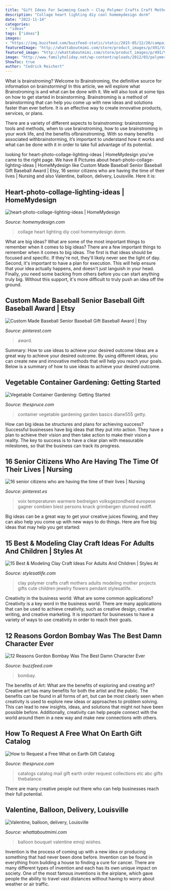 ```yaml
---
title: "Gift Ideas For Swimming Coach ~ Clay Polymer Crafts Craft Mothers Adults Modeling Mother Projects Gifts Cute Children Jewelry Flowers Pendant Stylesatlife"
description: "Collage heart lighting diy cool homemydesign dorm"
date: "2022-11-14"
categories:
- "ideas"
tags: ["ideas"]
images:
- "https://img.buzzfeed.com/buzzfeed-static/static/2015-05/12/20/campaign_images/webdr13/12-reasons-gordon-bombay-was-the-best-damn-charac-2-3454-1431476708-2_dblbig.jpg"
featuredImage: "http://whattaboutmimi.com/store/product_images/p/491/Valentine_Balloon_Bouquet_Emoji__92623_zoom.jpg"
featured_image: "http://whattaboutmimi.com/store/product_images/p/491/Valentine_Balloon_Bouquet_Emoji__92623_zoom.jpg"
image: "http://www.familyholiday.net/wp-content/uploads/2012/03/polymer-clay-crafts-for-mothers-day-_10.jpg"
ShowToc: true
author: "Cedrick Reichert"
---
```



What is brainstroming?
Welcome to Brainstroming, the definitive source for information on brainstorming! In this article, we will explore what Brainstroming is and what can be done with it. We will also look at some tips on how to get started in brainstorming.
Brainstroming is a method of brainstorming that can help you come up with new ideas and solutions faster than ever before. It is an effective way to create innovative products, services, or plans.

There are a variety of different aspects to brainstroming: brainstorming tools and methods, when to use brainstroming, how to use brainstroming in your work life, and the benefits ofbrainstroming. With so many benefits associated withbrainstorming, it’s important to understand how it works and what can be done with it in order to take full advantage of its potential.

	

		
looking for heart-photo-collage-lighting-ideas | HomeMydesign you've came to the right page. We have 8 Pictures about heart-photo-collage-lighting-ideas | HomeMydesign like Custom Made Baseball Senior Baseball Gift Baseball Award | Etsy, 16 senior citizens who are having the time of their lives | Nursing and also Valentine, balloon, delivery, Louisville. Here it is:
		
    
## Heart-photo-collage-lighting-ideas | HomeMydesign

<img loading=lazy src="https://homemydesign.com/wp-content/uploads/2016/04/heart-photo-collage-lighting-ideas.jpg" onerror="this.onerror=null;this.src='https://tse4.mm.bing.net/th?id=OIP.vSbvZE1IuBuC2vJlklFS7QHaHa&amp;pid=15.1';" alt="heart-photo-collage-lighting-ideas | HomeMydesign">

_Source: homemydesign.com_

>collage heart lighting diy cool homemydesign dorm. 

	

What are big ideas? What are some of the most important things to remember when it comes to big ideas?
There are a few important things to remember when it comes to big ideas. The first is that ideas should be focused and specific. If they're not, they'll likely never see the light of day. Second, it's important to have a plan for execution. This will help ensure that your idea actually happens, and doesn't just languish in your head. Finally, you need some backing from others before you can start anything truly big. Without this support, it's more difficult to truly push an idea off the ground.

    
## Custom Made Baseball Senior Baseball Gift Baseball Award | Etsy

<img loading=lazy src="https://i.pinimg.com/736x/6c/9e/e5/6c9ee50480eff686e8308d73a1254938.jpg" onerror="this.onerror=null;this.src='https://tse4.mm.bing.net/th?id=OIP.tUBcMGAr72EkkwEMd6Qd_QHaHk&amp;pid=15.1';" alt="Custom Made Baseball Senior Baseball Gift Baseball Award | Etsy">

_Source: pinterest.com_

>award. 

	

Summary: How to use ideas to achieve your desired outcome
Ideas are a great way to achieve your desired outcome. By using different ideas, you can create new and innovative methods that will help you reach your goals. Below is a summary of how to use ideas to achieve your desired outcome.

    
## Vegetable Container Gardening: Getting Started

<img loading=lazy src="https://fthmb.tqn.com/Zrs0N_2Qq7nAH4jJsWC-0stTegc=/2048x1464/filters:fill(auto,1)/Containergarden-GettyImages-155360996-5a0917a1ec2f640036a63a1b.jpg" onerror="this.onerror=null;this.src='https://tse3.mm.bing.net/th?id=OIP.HzWgNiwyDrNVwKnDptOd4gHaFS&amp;pid=15.1';" alt="Vegetable Container Gardening: Getting Started">

_Source: thespruce.com_

>container vegetable gardening garden basics diane555 getty. 

	

How can big ideas be structures and plans for achieving success?
Successful businesses have big ideas that they put into action. They have a plan to achieve their vision and then take action to make their vision a reality. The key to success is to have a clear plan with measurable milestones, so that the business can track its progress.

    
## 16 Senior Citizens Who Are Having The Time Of Their Lives | Nursing

<img loading=lazy src="https://i.pinimg.com/736x/29/c8/48/29c848cb8fab9b15dd937bb421bd88ed--elderly-person-heat-waves.jpg" onerror="this.onerror=null;this.src='https://tse3.mm.bing.net/th?id=OIP.jKBGkaLPEn_6X8VZWPxOfwHaFT&amp;pid=15.1';" alt="16 senior citizens who are having the time of their lives | Nursing">

_Source: pinterest.es_

>voix temperaturen warmere bedreigen volksgezondheid europese gagner combien biest persons knack grimbergen stunned rediff. 

	

Big ideas can be a great way to get your creative juices flowing, and they can also help you come up with new ways to do things. Here are five big ideas that may help you get started: 

    
## 15 Best &amp; Modeling Clay Craft Ideas For Adults And Children | Styles At

<img loading=lazy src="http://www.familyholiday.net/wp-content/uploads/2012/03/polymer-clay-crafts-for-mothers-day-_10.jpg" onerror="this.onerror=null;this.src='https://tse3.mm.bing.net/th?id=OIP.8I2cfX-zyGNWQ0UF_hIvfQHaJ4&amp;pid=15.1';" alt="15 Best &amp; Modeling Clay Craft Ideas For Adults And Children | Styles At">

_Source: stylesatlife.com_

>clay polymer crafts craft mothers adults modeling mother projects gifts cute children jewelry flowers pendant stylesatlife. 

	

Creativity in the business world: What are some common applications?
Creativity is a key word in the business world. There are many applications that can be used to achieve creativity, such as creative design, creative writing, and creative marketing. It is important for businesses to have a variety of ways to use creativity in order to reach their goals.

    
## 12 Reasons Gordon Bombay Was The Best Damn Character Ever

<img loading=lazy src="https://img.buzzfeed.com/buzzfeed-static/static/2015-05/12/20/campaign_images/webdr13/12-reasons-gordon-bombay-was-the-best-damn-charac-2-3454-1431476708-2_dblbig.jpg" onerror="this.onerror=null;this.src='https://tse3.mm.bing.net/th?id=OIP.Oat0ztEEDX2gaSrsjBwA1gHaE6&amp;pid=15.1';" alt="12 Reasons Gordon Bombay Was The Best Damn Character Ever">

_Source: buzzfeed.com_

>bombay. 

	

The benefits of Art: What are the benefits of exploring and creating art?
Creative art has many benefits for both the artist and the public. The benefits can be found in all forms of art, but can be most clearly seen when creativity is used to explore new ideas or approaches to problem solving. This can lead to new insights, ideas, and solutions that might not have been possible before. Additionally, creativity can help people connect with the world around them in a new way and make new connections with others.

    
## How To Request A Free What On Earth Gift Catalog

<img loading=lazy src="https://www.thespruce.com/thmb/mNk88VxlWj4iOjtPsAULj4We2jQ=/2568x3870/filters:fill(auto,1)/what-on-earth-catalog-58a1fe725f9b58819c7be831.jpg" onerror="this.onerror=null;this.src='https://tse3.mm.bing.net/th?id=OIP.JuyshOdhKupxRjqASOf4gAHaLK&amp;pid=15.1';" alt="How to Request a Free What on Earth Gift Catalog">

_Source: thespruce.com_

>catalogs catalog mail gift earth order request collections etc abc gifts thebalance. 

	

There are many creative people out there who can help businesses reach their full potential.

    
## Valentine, Balloon, Delivery, Louisville

<img loading=lazy src="http://whattaboutmimi.com/store/product_images/p/491/Valentine_Balloon_Bouquet_Emoji__92623_zoom.jpg" onerror="this.onerror=null;this.src='https://tse2.mm.bing.net/th?id=OIP.kbPweB3Tl3kJNNi3JYu2FgHaJ4&amp;pid=15.1';" alt="Valentine, balloon, delivery, Louisville">

_Source: whattaboutmimi.com_

>balloon bouquet valentine emoji wishes. 

	

Invention is the process of coming up with a new idea or producing something that had never been done before. Invention can be found in everything from building a house to finding a cure for cancer. There are many different types of invention and each has its own unique impact on society. One of the most famous inventions is the airplane, which gave people the ability to travel vast distances without having to worry about weather or air traffic.

